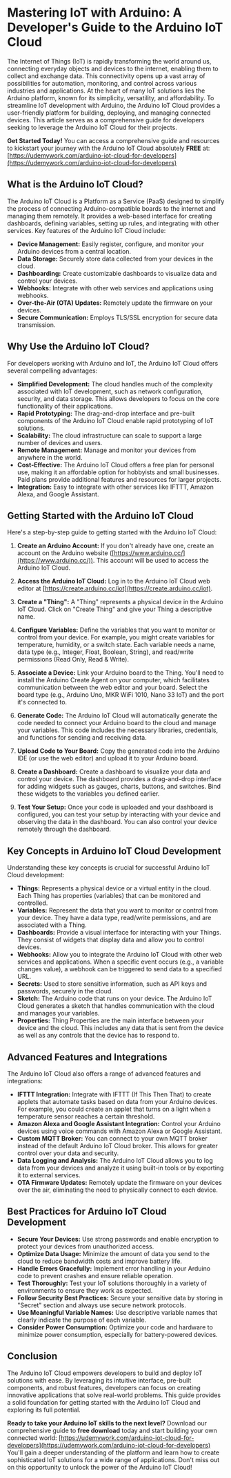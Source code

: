 # Mastering IoT with Arduino: A Developer's Guide to the Arduino IoT Cloud

The Internet of Things (IoT) is rapidly transforming the world around us, connecting everyday objects and devices to the internet, enabling them to collect and exchange data. This connectivity opens up a vast array of possibilities for automation, monitoring, and control across various industries and applications. At the heart of many IoT solutions lies the Arduino platform, known for its simplicity, versatility, and affordability. To streamline IoT development with Arduino, the Arduino IoT Cloud provides a user-friendly platform for building, deploying, and managing connected devices. This article serves as a comprehensive guide for developers seeking to leverage the Arduino IoT Cloud for their projects.

**Get Started Today!** You can access a comprehensive guide and resources to kickstart your journey with the Arduino IoT Cloud absolutely **FREE** at: [https://udemywork.com/arduino-iot-cloud-for-developers](https://udemywork.com/arduino-iot-cloud-for-developers)

## What is the Arduino IoT Cloud?

The Arduino IoT Cloud is a Platform as a Service (PaaS) designed to simplify the process of connecting Arduino-compatible boards to the internet and managing them remotely. It provides a web-based interface for creating dashboards, defining variables, setting up rules, and integrating with other services. Key features of the Arduino IoT Cloud include:

*   **Device Management:** Easily register, configure, and monitor your Arduino devices from a central location.
*   **Data Storage:** Securely store data collected from your devices in the cloud.
*   **Dashboarding:** Create customizable dashboards to visualize data and control your devices.
*   **Webhooks:** Integrate with other web services and applications using webhooks.
*   **Over-the-Air (OTA) Updates:** Remotely update the firmware on your devices.
*   **Secure Communication:**  Employs TLS/SSL encryption for secure data transmission.

## Why Use the Arduino IoT Cloud?

For developers working with Arduino and IoT, the Arduino IoT Cloud offers several compelling advantages:

*   **Simplified Development:** The cloud handles much of the complexity associated with IoT development, such as network configuration, security, and data storage. This allows developers to focus on the core functionality of their applications.
*   **Rapid Prototyping:** The drag-and-drop interface and pre-built components of the Arduino IoT Cloud enable rapid prototyping of IoT solutions.
*   **Scalability:** The cloud infrastructure can scale to support a large number of devices and users.
*   **Remote Management:** Manage and monitor your devices from anywhere in the world.
*   **Cost-Effective:** The Arduino IoT Cloud offers a free plan for personal use, making it an affordable option for hobbyists and small businesses. Paid plans provide additional features and resources for larger projects.
*   **Integration:** Easy to integrate with other services like IFTTT, Amazon Alexa, and Google Assistant.

## Getting Started with the Arduino IoT Cloud

Here's a step-by-step guide to getting started with the Arduino IoT Cloud:

1.  **Create an Arduino Account:**  If you don't already have one, create an account on the Arduino website ([https://www.arduino.cc/](https://www.arduino.cc/)). This account will be used to access the Arduino IoT Cloud.

2.  **Access the Arduino IoT Cloud:** Log in to the Arduino IoT Cloud web editor at [https://create.arduino.cc/iot](https://create.arduino.cc/iot).

3.  **Create a "Thing":** A "Thing" represents a physical device in the Arduino IoT Cloud.  Click on "Create Thing" and give your Thing a descriptive name.

4.  **Configure Variables:** Define the variables that you want to monitor or control from your device. For example, you might create variables for temperature, humidity, or a switch state.  Each variable needs a name, data type (e.g., Integer, Float, Boolean, String), and read/write permissions (Read Only, Read & Write).

5.  **Associate a Device:**  Link your Arduino board to the Thing. You'll need to install the Arduino Create Agent on your computer, which facilitates communication between the web editor and your board.  Select the board type (e.g., Arduino Uno, MKR WiFi 1010, Nano 33 IoT) and the port it's connected to.

6.  **Generate Code:** The Arduino IoT Cloud will automatically generate the code needed to connect your Arduino board to the cloud and manage your variables.  This code includes the necessary libraries, credentials, and functions for sending and receiving data.

7.  **Upload Code to Your Board:** Copy the generated code into the Arduino IDE (or use the web editor) and upload it to your Arduino board.

8.  **Create a Dashboard:**  Create a dashboard to visualize your data and control your device. The dashboard provides a drag-and-drop interface for adding widgets such as gauges, charts, buttons, and switches.  Bind these widgets to the variables you defined earlier.

9.  **Test Your Setup:**  Once your code is uploaded and your dashboard is configured, you can test your setup by interacting with your device and observing the data in the dashboard.  You can also control your device remotely through the dashboard.

## Key Concepts in Arduino IoT Cloud Development

Understanding these key concepts is crucial for successful Arduino IoT Cloud development:

*   **Things:** Represents a physical device or a virtual entity in the cloud. Each Thing has properties (variables) that can be monitored and controlled.
*   **Variables:**  Represent the data that you want to monitor or control from your device. They have a data type, read/write permissions, and are associated with a Thing.
*   **Dashboards:**  Provide a visual interface for interacting with your Things. They consist of widgets that display data and allow you to control devices.
*   **Webhooks:** Allow you to integrate the Arduino IoT Cloud with other web services and applications. When a specific event occurs (e.g., a variable changes value), a webhook can be triggered to send data to a specified URL.
*   **Secrets:** Used to store sensitive information, such as API keys and passwords, securely in the cloud.
*   **Sketch:**  The Arduino code that runs on your device. The Arduino IoT Cloud generates a sketch that handles communication with the cloud and manages your variables.
*   **Properties:** Thing Properties are the main interface between your device and the cloud. This includes any data that is sent from the device as well as any controls that the device has to respond to.

## Advanced Features and Integrations

The Arduino IoT Cloud also offers a range of advanced features and integrations:

*   **IFTTT Integration:** Integrate with IFTTT (If This Then That) to create applets that automate tasks based on data from your Arduino devices. For example, you could create an applet that turns on a light when a temperature sensor reaches a certain threshold.
*   **Amazon Alexa and Google Assistant Integration:** Control your Arduino devices using voice commands with Amazon Alexa or Google Assistant.
*   **Custom MQTT Broker:** You can connect to your own MQTT broker instead of the default Arduino IoT Cloud broker. This allows for greater control over your data and security.
*   **Data Logging and Analysis:** The Arduino IoT Cloud allows you to log data from your devices and analyze it using built-in tools or by exporting it to external services.
*   **OTA Firmware Updates:**  Remotely update the firmware on your devices over the air, eliminating the need to physically connect to each device.

## Best Practices for Arduino IoT Cloud Development

*   **Secure Your Devices:** Use strong passwords and enable encryption to protect your devices from unauthorized access.
*   **Optimize Data Usage:**  Minimize the amount of data you send to the cloud to reduce bandwidth costs and improve battery life.
*   **Handle Errors Gracefully:** Implement error handling in your Arduino code to prevent crashes and ensure reliable operation.
*   **Test Thoroughly:** Test your IoT solutions thoroughly in a variety of environments to ensure they work as expected.
*   **Follow Security Best Practices:** Secure your sensitive data by storing in "Secret" section and always use secure network protocols.
*   **Use Meaningful Variable Names:** Use descriptive variable names that clearly indicate the purpose of each variable.
*   **Consider Power Consumption:** Optimize your code and hardware to minimize power consumption, especially for battery-powered devices.

## Conclusion

The Arduino IoT Cloud empowers developers to build and deploy IoT solutions with ease. By leveraging its intuitive interface, pre-built components, and robust features, developers can focus on creating innovative applications that solve real-world problems. This guide provides a solid foundation for getting started with the Arduino IoT Cloud and exploring its full potential.  

**Ready to take your Arduino IoT skills to the next level?**  Download our comprehensive guide to **free download** today and start building your own connected world: [https://udemywork.com/arduino-iot-cloud-for-developers](https://udemywork.com/arduino-iot-cloud-for-developers) You'll gain a deeper understanding of the platform and learn how to create sophisticated IoT solutions for a wide range of applications.  Don't miss out on this opportunity to unlock the power of the Arduino IoT Cloud!
